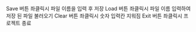 Save 버튼 좌클릭시 파일 이름을 입력 후 저장
Load 버튼 좌클릭시 파일 이름 입력하여 저장 된 파일 불러오기
Clear 버튼 좌클릭시 숫자 입력칸 지워짐
Exit 버튼 좌클릭시 프로젝트 종료

